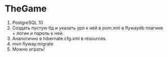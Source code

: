 # TheGame
1. PostgreSQL 10
2. Создать пустую бд и указать урл к ней в pom.xml в flywaydb плагине + логин и пароль к ней.
3. Аналогично в hibernate.cfg.xml в resources.
4. mvn flyway:migrate 
5. Можно играть!
